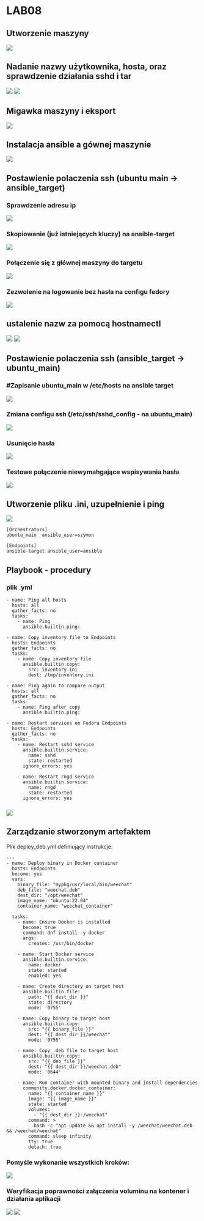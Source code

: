 # LAB08

## Utworzenie maszyny
![](1.png)

## Nadanie nazwy użytkownika, hosta, oraz sprawdzenie działania sshd i tar
![](2.png)
![](2_5.png)

## Migawka maszyny i eksport
![](3.png)

## Instalacja ansible a gównej maszynie
![](4.png)

## Postawienie polaczenia ssh (ubuntu main -> ansible_target)

### Sprawdzenie adresu ip
![](5.png)

### Skopiowanie (już istniejących kluczy) na ansible-target
![](5_5.png)

### Połączenie się z głównej maszyny do targetu
![](5_6.png)

### Zezwolenie na logowanie bez hasła na configu fedory 
![](5_7.png)
  
## ustalenie nazw za pomocą hostnamectl
![](6_1.png)
![](6_2.png)

## Postawienie polaczenia ssh (ansible_target -> ubuntu_main)

### #Zapisanie ubuntu_main w /etc/hosts na ansible target
![](7_1.png)

### Zmiana configu ssh (/etc/ssh/sshd_config - na ubuntu_main)
![](7_2.png)

### Usunięcie hasła
![](7_3.png)

### Testowe połączenie niewymahgające wspisywania hasła
![](7_4.png)

## Utworzenie pliku .ini, uzupełnienie i ping
![](8.png)
```
[Orchestrators]
ubuntu_main  ansible_user=szymon

[Endpoints]
ansible-target ansible_user=ansible
```
## Playbook - procedury

### plik .yml
```
- name: Ping all hosts
  hosts: all
  gather_facts: no
  tasks:
    - name: Ping
      ansible.builtin.ping:

- name: Copy inventory file to Endpoints
  hosts: Endpoints
  gather_facts: no
  tasks:
    - name: Copy inventory file
      ansible.builtin.copy:
        src: inventory.ini
        dest: /tmp/inventory.ini

- name: Ping again to compare output
  hosts: all
  gather_facts: no
  tasks:
    - name: Ping after copy
      ansible.builtin.ping:

- name: Restart services on Fedora Endpoints
  hosts: Endpoints
  gather_facts: no
  tasks:
    - name: Restart sshd service
      ansible.builtin.service:
        name: sshd
        state: restarted
      ignore_errors: yes

    - name: Restart rngd service
      ansible.builtin.service:
        name: rngd
        state: restarted
      ignore_errors: yes
```
### 
![](9.png)
  
## Zarządzanie stworzonym artefaktem
 
Plik deploy_deb.yml definiujący instrukcje:
```
---
- name: Deploy binary in Docker container
  hosts: Endpoints
  become: yes
  vars:
    binary_file: "mypkg/usr/local/bin/weechat"
    deb_file: "weechat.deb"
    dest_dir: "/opt/weechat"        
    image_name: "ubuntu:22.04"
    container_name: "weechat_container"

  tasks:
    - name: Ensure Docker is installed
      become: true
      command: dnf install -y docker
      args:
        creates: /usr/bin/docker

    - name: Start Docker service
      ansible.builtin.service:
        name: docker
        state: started
        enabled: yes

    - name: Create directory on target host
      ansible.builtin.file:
        path: "{{ dest_dir }}"
        state: directory
        mode: '0755'

    - name: Copy binary to target host
      ansible.builtin.copy:
        src: "{{ binary_file }}"
        dest: "{{ dest_dir }}/weechat"
        mode: '0755'

    - name: Copy .deb file to target host
      ansible.builtin.copy:
        src: "{{ deb_file }}"
        dest: "{{ dest_dir }}/weechat.deb"
        mode: '0644'

    - name: Run container with mounted binary and install dependencies
      community.docker.docker_container:
        name: "{{ container_name }}"
        image: "{{ image_name }}"
        state: started
        volumes:
          - "{{ dest_dir }}:/weechat"
        command: >
          bash -c "apt update && apt install -y /weechat/weechat.deb && /weechat/weechat"
        command: sleep infinity
        tty: true
        detach: true
```

### Pomyśle wykonanie wszystkich kroków:
![](10.png)

### Weryfikacja poprawności załączenia voluminu na kontener i działania aplikacji
![](11.png)
![](12.png)
